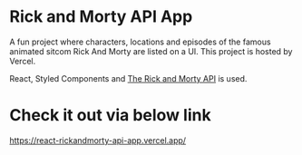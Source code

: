 # Rick and Morty API App

A fun project where characters, locations and episodes of the famous animated sitcom Rick And Morty are listed on a UI. This project is hosted by Vercel.

React, Styled Components and [The Rick and Morty API](https://rickandmortyapi.com/) is used.

# Check it out via below link
https://react-rickandmorty-api-app.vercel.app/
